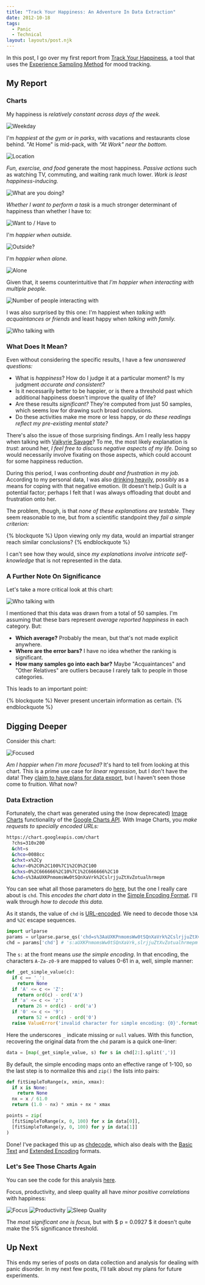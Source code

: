 ```yaml
---
title: "Track Your Happiness: An Adventure In Data Extraction"
date: 2012-10-18
tags:
  - Panic
  - Technical
layout: layouts/post.njk
---
```


In this post, I go over my first report from [Track Your Happiness](https://www.trackyourhappiness.org/), a tool that uses the [Experience Sampling Method](https://www.trackyourhappiness.org/) for mood tracking.

<!-- more -->

## My Report

### Charts

My happiness is *relatively constant across days of the week.*

<img src="https://chart.googleapis.com/chart?chs=310x200&cht=bvg&chco=0088cc&chxt=x%2Cy&chxl=0%3A%7CSun%7CMon%7CTue%7CWed%7CThu%7CFri%7CSat&chxr=1%2C0%2C100&chxs=0%2C666666%2C10%7C1%2C666666%2C10&chd=s%3Aolpkmkp&chbh=30" alt="Weekday" />

I'm *happiest at the gym or in parks*, with vacations and restaurants close behind. "At Home" is mid-pack, with *"At Work" near the bottom.*

<img src="https://chart.googleapis.com/chart?chs=310x338&cht=bhg&chco=0088cc&chxt=y%2Cx&chxl=0%3A%7CBus+Stoo%7CPlane%7CAt+Work%7CIn+A+Car%7CDentist%7CAt+Home%7CAirport%7CRestaurant%7CVacation%7CPark%7CGym&chxr=1%2C0%2C100&chxs=0%2C666666%2C10%7C1%2C666666%2C10&chd=s%3Auusroonliee&chbh=20" alt="Location" />

*Fun, exercise, and food* generate the most happiness. *Passive actions* such as watching TV, commuting, and waiting rank much lower. *Work is least happiness-inducing.*

<img src="https://chart.googleapis.com/chart?chs=310x422&cht=bhg&chco=0088cc&chxt=y%2Cx&chxl=0%3A%7CWorking%7CCommuting%2C+Traveling%7CWaiting%7CWatching+Television%7CReading%7CHome+Computer%7CGrooming%2C+Self+Care%7CShopping%2C+Errands%7CRelaxing%2C+Nothing+Special%7CTalking%2C+Conversation%7CEating%7CPlaying%7CPreparing+Food%7CExercising&chxr=1%2C0%2C100&chxs=0%2C666666%2C10%7C1%2C666666%2C10&chd=s%3Autrrrqpnnnmlkj&chbh=20" alt="What are you doing?" />

*Whether I want to perform a task* is a much stronger determinant of happiness than whether I have to:

<img src="https://chart.googleapis.com/chart?chs=310x200&cht=bvg&chco=0088cc&chxt=x%2Cx%2Cy&chxl=0%3A%7CDon%27t+want+to%7CWant+to%7CWant+to%7CDon%27t+want+to%7C1%3A%7CHave+to%7CHave+to%7CDon%27t+have+to%7CDon%27t+have+to&chxr=2%2C0%2C100&chxs=0%2C666666%2C10%7C1%2C666666%2C10%7C2%2C666666%2C10&chd=s%3Agope&chbh=51" alt="Want to / Have to" />

I'm *happier when outside.*

<img src="https://chart.googleapis.com/chart?chs=310x126&cht=bhg&chco=0088cc&chxt=y%2Cx&chxl=0%3A%7CNo%7CYes&chxr=1%2C0%2C100&chxs=0%2C666666%2C10%7C1%2C666666%2C10&chd=s%3Apj&chbh=40" alt="Outside?" />

I'm *happier when alone.*

<img src="https://chart.googleapis.com/chart?chs=310x126&cht=bhg&chco=0088cc&chxt=y%2Cx&chxl=0%3A%7CNo%7CYes&chxr=1%2C0%2C100&chxs=0%2C666666%2C10%7C1%2C666666%2C10&chd=s%3Apl&chbh=40" alt="Alone" />

Given that, it seems counterintuitive that *I'm happier when interacting with multiple people.*

<img src="https://chart.googleapis.com/chart?chs=310x132&cht=bhg&chco=0088cc&chxt=y%2Cx&chxl=0%3A%7CThree+Or+More%7CTwo%7COne&chxr=1%2C0%2C100&chxs=0%2C666666%2C10%7C1%2C666666%2C10&chd=s%3Aorq&chbh=26" alt="Number of people interacting with" />

I was also surprised by this one: I'm happiest when *talking with acquaintances or friends* and least happy when *talking with family.*

<img src="https://chart.googleapis.com/chart?chs=310x198&cht=bhg&chco=0088cc&chxt=y%2Cx&chxl=0%3A%7COther+Relatives%7CSpouse%2FPartner%2FSignificant+Other%7CStrangers%7CCo+Workers%7CFriends%7CAcquaintances&chxr=1%2C0%2C100&chxs=0%2C666666%2C10%7C1%2C666666%2C10&chd=s%3Autsrpo&chbh=20" alt="Who talking with" />

### What Does It Mean?

Even without considering the specific results, I have a few *unanswered questions:*

- What is *happiness*? How do I judge it at a particular moment? Is my judgment *accurate and consistent?*
- Is it necessarily better to be happier, or is there a threshold past which additional happiness doesn't improve the quality of life?
- Are these results *significant?* They're computed from just 50 samples, which seems low for drawing such broad conclusions.
- Do these activities make me more or less happy, or *do these readings reflect my pre-existing mental state?*

There's also the issue of those surprising findings. Am I really less happy when talking with [Valkyrie Savage](http://www.eecs.berkeley.edu/~valkyrie/)? To me, the most likely explanation is *trust*: around her, *I feel free to discuss negative aspects of my life.* Doing so would necessarily involve fixating on those aspects, which could account for some happiness reduction.

During this period, I was confronting *doubt and frustration in my job.* According to my personal data, I was also [drinking heavily](/posts/2012-10-08-self-tracking-for-panic-a-deeper-look/), possibly as a means for coping with that negative emotion. (It doesn't help.) Guilt is a potential factor; perhaps I felt that I was always offloading that doubt and frustration onto her.

The problem, though, is that *none of these explanations are testable*. They seem reasonable to me, but from a scientific standpoint they *fail a simple criterion:*

{% blockquote %}
Upon viewing only my data, would an impartial stranger reach similar conclusions?
{% endblockquote %}

I can't see how they would, since *my explanations involve intricate self-knowledge* that is not represented in the data.

### A Further Note On Significance

Let's take a more critical look at this chart:

<img src="https://chart.googleapis.com/chart?chs=310x198&cht=bhg&chco=0088cc&chxt=y%2Cx&chxl=0%3A%7COther+Relatives%7CSpouse%2FPartner%2FSignificant+Other%7CStrangers%7CCo+Workers%7CFriends%7CAcquaintances&chxr=1%2C0%2C100&chxs=0%2C666666%2C10%7C1%2C666666%2C10&chd=s%3Autsrpo&chbh=20" alt="Who talking with" />

I mentioned that this data was drawn from a total of 50 samples. I'm assuming that these bars represent *average reported happiness* in each category. But:

- **Which average?** Probably the mean, but that's not made explicit anywhere.
- **Where are the error bars?** I have no idea whether the ranking is significant.
- **How many samples go into each bar?** Maybe "Acquaintances" and "Other Relatives" are outliers because I rarely talk to people in those categories.

This leads to an important point:

{% blockquote %}
Never present uncertain information as certain.
{% endblockquote %}

## Digging Deeper

Consider this chart:

<img src="https://chart.googleapis.com/chart?chs=310x200&cht=s&chco=0088cc&chxt=x%2Cy&chxr=0%2C0%2C100%7C1%2C0%2C100&chxs=0%2C666666%2C10%7C1%2C666666%2C10&chd=s%3AaUXKPnmomsWw0tSQnXaVrk%2CslrjjuZtXvZotualhrmepm" alt="Focused" />

*Am I happier when I'm more focused?* It's hard to tell from looking at this chart. This is a prime use case for *linear regression*, but I don't have the data! They [claim to have plans for data export](http://support.trackyourhappiness.org/customer/portal/questions/302357-combine-categories-), but I haven't seen those come to fruition. What now?

### Data Extraction

Fortunately, the chart was generated using the (now deprecated) [Image Charts](https://developers.google.com/chart/image/) functionality of the [Google Charts API](https://developers.google.com/chart/). With Image Charts, you *make requests to specially encoded URLs:*

```bash
https://chart.googleapis.com/chart
  ?chs=310x200
  &cht=s
  &chco=0088cc
  &chxt=x%2Cy
  &chxr=0%2C0%2C100%7C1%2C0%2C100
  &chxs=0%2C666666%2C10%7C1%2C666666%2C10
  &chd=s%3AaUXKPnmomsWw0tSQnXaVrk%2CslrjjuZtXvZotualhrmepm
```

You can see what all those parameters do [here](https://developers.google.com/chart/image/docs/chart_params), but the one I really care about is `chd`. This *encodes the chart data* in the [Simple Encoding Format](https://developers.google.com/chart/image/docs/data_formats#simple). I'll walk through *how to decode this data.*

As it stands, the value of `chd` is [URL-encoded](http://tools.ietf.org/html/rfc3986#section-2.1). We need to decode those `%3A` and `%2C` escape sequences.

```py
import urlparse
params = urlparse.parse_qs('chd=s%3AaUXKPnmomsWw0tSQnXaVrk%2CslrjjuZtXvZotualhrmepm')
chd = params['chd'] # 's:aUXKPnmomsWw0tSQnXaVrk,slrjjuZtXvZotualhrmepm'
```

The `s:` at the front means *use the simple encoding*. In that encoding, the characters `A-Za-z0-9` are mapped to values 0-61 in a, well, simple manner:

```py
def _get_simple_value(c):
  if c == '_':
    return None
  if 'A' <= c <= 'Z':
    return ord(c) - ord('A')
  if 'a' <= c <= 'z':
    return 26 + ord(c) - ord('a')
  if '0' <= c <= '9':
    return 52 + ord(c) - ord('0')
  raise ValueError('invalid character for simple encoding: {0}'.format(c))
```

Here the underscores `_` indicate missing or `null` values. With this function, recovering the original data from the `chd` param is a quick one-liner:

```py
data = [map(_get_simple_value, s) for s in chd[2:].split(',')]
```

By default, the simple encoding maps onto an effective range of 1-100, so the last step is to normalize this and `zip()` the lists into pairs:

```py
def fitSimpleToRange(x, xmin, xmax):
  if x is None:
    return None
  nx = x / 61.0
  return (1.0 - nx) * xmin + nx * xmax

points = zip(
  [fitSimpleToRange(x, 0, 100) for x in data[0]],
  [fitSimpleToRange(y, 0, 100) for y in data[1]]
)
```

Done! I've packaged this up as [chdecode](https://github.com/candu/quantified-savagery-files/blob/master/lib/py/chdecode.py), which also deals with the [Basic Text](https://developers.google.com/chart/image/docs/data_formats#text) and [Extended Encoding](https://developers.google.com/chart/image/docs/data_formats#extended) formats.

### Let's See Those Charts Again

You can see the code for this analysis [here](https://github.com/candu/quantified-savagery-files/blob/master/Panic/track-your-happiness/linregress.py).

Focus, productivity, and sleep quality all have *minor positive correlations* with happiness:

<img src="https://lh4.googleusercontent.com/-DG51p79XNtk/UIGcRjGMLQI/AAAAAAAAAG4/mk1xaar0yJM/s640/happiness-focus.jpg" alt="Focus" />
<img src="https://lh6.googleusercontent.com/-85nu0a-MBJw/UIGcRyutW9I/AAAAAAAAAG8/psRbjq12PLw/s640/happiness-productivity.jpg" alt="Productivity" />
<img src="https://lh3.googleusercontent.com/-bjcS4-21xIw/UIGcSLK9mCI/AAAAAAAAAHA/EVJ1qonZvks/s640/happiness-sleep-quality.jpg" alt="Sleep Quality" />

The *most significant one is focus,* but with $ p = 0.0927 $ it doesn't quite make the 5% significance threshold.

## Up Next

This ends my series of posts on data collection and analysis for dealing with panic disorder. In my next few posts, I'll talk about my plans for future experiments.
